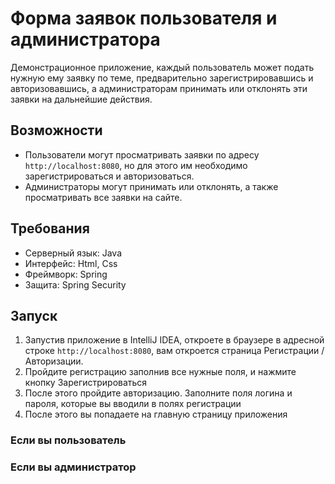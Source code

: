 # Форма заявок пользователя и администратора

Демонстрационное приложение, каждый пользователь может подать нужную ему заявку по теме, предварительно зарегистрировавшись и авторизовавшись, а администраторам принимать или отклонять эти заявки на дальнейшие действия.

## Возможности

- Пользователи могут просматривать заявки по адресу `http://localhost:8080`, но для этого им необходимо зарегистрироваться и авторизоваться.
- Администраторы могут принимать или отклонять, а также просматривать все заявки на сайте.

## Требования

- Серверный язык: Java
- Интерфейс: Html, Css
- Фреймворк: Spring
- Защита: Spring Security

## Запуск

1. Запустив приложение в IntelliJ IDEA, откроете в браузере в адресной строке `http://localhost:8080`, вам откроется страница Регистрации / Авторизации.
2. Пройдите регистрацию заполнив все нужные поля, и нажмите кнопку Зарегистрироваться
3. После этого пройдите авторизацию. Заполните поля логина и пароля, которые вы вводили в полях регистрации 
4. После этого вы попадаете на главную страницу приложения

### Если вы пользователь


### Если вы администратор